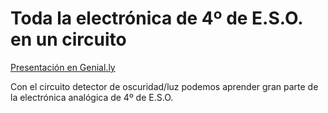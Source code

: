 # Toda la electrónica de 4º de E.S.O. en un circuito

[Presentación en Genial.ly](https://view.genial.ly/61e0a1da96763d0de454fcc7)  

Con el circuito detector de oscuridad/luz podemos aprender gran parte de la electrónica analógica de 4º de E.S.O.
